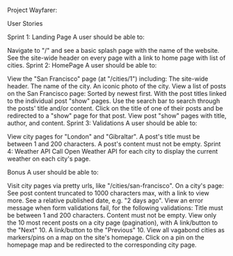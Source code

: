  Project Wayfarer: 
 
 
 
User Stories


Sprint 1: Landing Page
A user should be able to:

Navigate to "/" and see a basic splash page with the name of the website.
See the site-wide header on every page with a link to home page with list of cities.
Sprint 2: HomePage
A user should be able to:

View the "San Francisco" page (at "/cities/1") including:
The site-wide header.
The name of the city.
An iconic photo of the city.
View a list of posts on the San Francisco page:
Sorted by newest first.
With the post titles linked to the individual post "show" pages.
Use the search bar to search through the posts' title and/or content.
Click on the title of one of their posts and be redirected to a "show" page for that post.
View post "show" pages with title, author, and content.
Sprint 3: Validations
A user should be able to:

View city pages for "London" and "Gibraltar".
A post's title must be between 1 and 200 characters.
A post's content must not be empty.
Sprint 4: Weather API
Call Open Weather API for each city to display the current weather on each city's page.

Bonus
A user should be able to:

Visit city pages via pretty urls, like "/cities/san-francisco".
On a city's page:
See post content truncated to 1000 characters max, with a link to view more.
See a relative published date, e.g. "2 days ago".
View an error message when form validations fail, for the following validations:
Title must be between 1 and 200 characters.
Content must not be empty.
View only the 10 most recent posts on a city page (pagination), with
A link/button to the "Next" 10.
A link/button to the "Previous" 10.
View all vagabond cities as markers/pins on a map on the site's homepage.
Click on a pin on the homepage map and be redirected to the corresponding city page.
